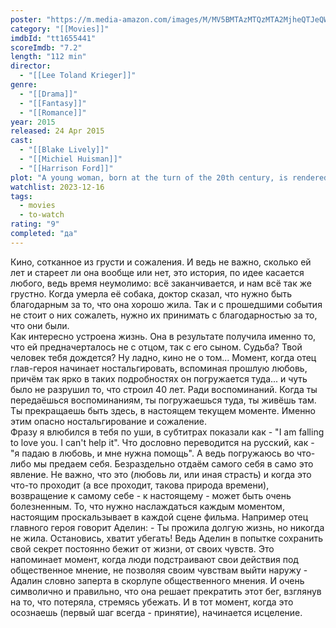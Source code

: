 ```yaml
---
poster: "https://m.media-amazon.com/images/M/MV5BMTAzMTQzMTA2MjheQTJeQWpwZ15BbWU4MDk2MTg2MzUx._V1_SX300.jpg"
category: "[[Movies]]"
imdbId: "tt1655441"
scoreImdb: "7.2"
length: "112 min"
director: 
  - "[[Lee Toland Krieger]]"
genre: 
  - "[[Drama]]"
  - "[[Fantasy]]"
  - "[[Romance]]"
year: 2015
released: 24 Apr 2015
cast: 
  - "[[Blake Lively]]"
  - "[[Michiel Huisman]]"
  - "[[Harrison Ford]]"
plot: "A young woman, born at the turn of the 20th century, is rendered ageless after an accident. After many solitary years, she meets a man who complicates the eternal life she has settled into."
watchlist: 2023-12-16
tags: 
  - movies
  - to-watch
rating: "9"
completed: "да"
---
```

Кино, сотканное из грусти и сожаления. И ведь не важно, сколько ей лет и стареет ли она вообще или нет, это история, по идее касается любого, ведь время неумолимо: всё заканчивается, и нам всё так же грустно. Когда умерла её собака, доктор сказал, что нужно быть благодарным за то, что она хорошо жила. Так и с прошедшими события не стоит о них сожалеть, нужно их принимать с благодарностью за то, что они были.  
Как интересно устроена жизнь. Она в результате получила именно то, что ей предначерталось не с отцом, так с его сыном. Судьба? Твой человек тебя дождется? Ну ладно, кино не о том...
Момент, когда отец глав-героя начинает ностальгировать, вспоминая прошлую любовь, причём так ярко в таких подробностях он погружается туда... и чуть было не разрушил то, что строил 40 лет. Ради воспоминаний. Когда ты передаёшься воспоминаниям, ты погружаешься туда, ты живёшь там. Ты прекращаешь быть здесь, в настоящем текущем моменте. Именно этим опасно ностальгирование и сожаление.  
Фразу я влюбился в тебя по уши, в субтитрах показали как - "I am falling to love you. I can't help it". Что дословно переводится на русский, как - "я падаю в любовь, и мне нужна помощь". А ведь погружаюсь во что-либо мы предаем себя. Безраздельно отдаём самого себя в само это явление. Не важно, что это (любовь ли, или иная страсть) и когда это что-то проходит (а все проходит, такова природа времени), возвращение к самому себе - к настоящему - может быть очень болезненным.
То, что нужно наслаждаться каждым моментом, настоящим проскальзывает в каждой сцене фильма. Например отец главного героя говорит Аделин: - Ты прожила долгую жизнь, но никогда не жила. Остановись, хватит убегать! Ведь Аделин в попытке сохранить свой секрет постоянно бежит от жизни, от своих чувств. Это напоминает момент, когда люди подстраивают свои действия под общественное мнение, не позволяя своим чувствам выйти наружу - Адалин словно заперта в скорлупе общественного мнения. И очень символично и правильно, что она решает прекратить этот бег, взглянув на то, что потеряла, стремясь убежать. И в тот момент, когда это осознаешь (первый шаг всегда - принятие), начинается исцеление.